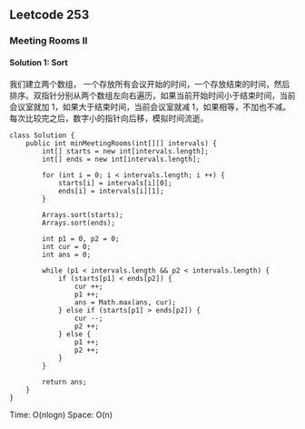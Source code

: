 ## Leetcode 253

### Meeting Rooms II

#### Solution 1: Sort

我们建立两个数组， 一个存放所有会议开始的时间，一个存放结束的时间，然后排序。双指针分别从两个数组左向右遍历，如果当前开始时间小于结束时间，当前会议室就加 1，如果大于结束时间，当前会议室就减 1，如果相等，不加也不减。每次比较完之后，数字小的指针向后移，模拟时间流逝。

```
class Solution {
    public int minMeetingRooms(int[][] intervals) {
        int[] starts = new int[intervals.length];
        int[] ends = new int[intervals.length];

        for (int i = 0; i < intervals.length; i ++) {
            starts[i] = intervals[i][0];
            ends[i] = intervals[i][1];
        }

        Arrays.sort(starts);
        Arrays.sort(ends);

        int p1 = 0, p2 = 0;
        int cur = 0;
        int ans = 0;

        while (p1 < intervals.length && p2 < intervals.length) {
            if (starts[p1] < ends[p2]) {
                cur ++;
                p1 ++;
                ans = Math.max(ans, cur);
            } else if (starts[p1] > ends[p2]) {
                cur --;
                p2 ++;
            } else {
                p1 ++;
                p2 ++;
            }
        }

        return ans;
    }
}
```

Time: O(nlogn)
Space: O(n)
